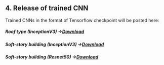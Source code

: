 ## 4. Release of trained CNN  
Trained CNNs in the format of Tensorflow checkpoint will be posted here:
##### Roof type (InceptionV3) ->[Download](https://berkeley.box.com/shared/static/awyyc22sjwknn9xg3p7wru4v5zwnlkjp.zip)
##### Soft-story building (InceptionV3) ->[Download](https://berkeley.box.com/shared/static/40qi4alwat1o8wzair66wayjeagn8koq.zip)
##### Soft-story building (Resnet50) ->[Download](https://berkeley.box.com/shared/static/ycwun151x3xhxe3gebjfuoi2bjk8e9to.zip)